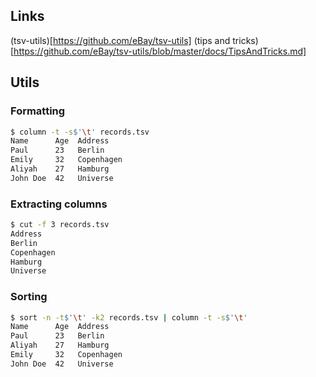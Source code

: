 ## Links

(tsv-utils)[https://github.com/eBay/tsv-utils]
(tips and tricks)[https://github.com/eBay/tsv-utils/blob/master/docs/TipsAndTricks.md]

## Utils

### Formatting

```bash
$ column -t -s$'\t' records.tsv
Name      Age  Address
Paul      23   Berlin
Emily     32   Copenhagen
Aliyah    27   Hamburg
John Doe  42   Universe
```

### Extracting columns

```bash
$ cut -f 3 records.tsv
Address
Berlin
Copenhagen
Hamburg
Universe
```

### Sorting

```bash
$ sort -n -t$'\t' -k2 records.tsv | column -t -s$'\t'
Name      Age  Address
Paul      23   Berlin
Aliyah    27   Hamburg
Emily     32   Copenhagen
John Doe  42   Universe
```
